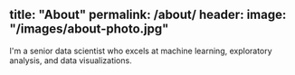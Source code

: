 title: "About"
permalink: /about/
header:
	image: "/images/about-photo.jpg"
---------

I'm a senior data scientist who excels at machine learning, exploratory analysis,
and data visualizations.